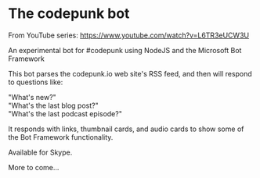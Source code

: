 # The codepunk bot

From YouTube series: https://www.youtube.com/watch?v=L6TR3eUCW3U

An experimental bot for #codepunk using NodeJS and the Microsoft Bot Framework

This bot parses the codepunk.io web site's RSS feed, and then will respond to questions like:

"What's new?"  
"What's the last blog post?"  
"What's the last podcast episode?"  

It responds with links, thumbnail cards, and audio cards to show some of the Bot Framework functionality.

Available for Skype.

More to come...
